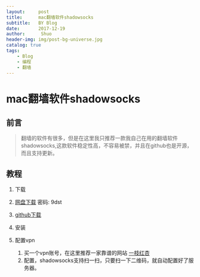 ```yaml
---
layout:     post
title:      mac翻墙软件shadowsocks
subtitle:   BY Blog 
date:       2017-12-19
author:      Shuo
header-img: img/post-bg-universe.jpg
catalog: true
tags:
    - Blog
    - 编程
    - 翻墙
---
```



# mac翻墙软件shadowsocks
## 前言
>翻墙的软件有很多，但是在这里我只推荐一款我自己在用的翻墙软件shadowsocks,这款软件稳定性高，不容易被禁，并且在github也是开源，而且支持更新。

## 教程
1. 下载
  1. [网盘下载](     http://pan.baidu.com/s/1cGB61o )  密码: 9dst 
  2. [github下载](   https://github.com/shadowsocks/ShadowsocksX-NG/releases/) 
2. 安装



3. 配置vpn
   1. 买一个vpn账号，在这里推荐一家靠谱的网站   [一枝红杏](https://www.yizhihongxing2017.com/)
    2. 配置，shadowsocks支持扫一扫，只要扫一下二维码，就自动配置好了服务器。


